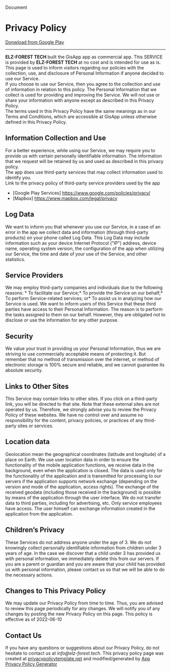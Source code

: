    Document

Privacy Policy
==============

<a href="https://play.google.com/store/apps/details?id=ru.elzforesttech.gisapp">Donwload from Google Play</a>

* * *

**ELZ-FOREST TECH** built the GisApp app as commercial app. This SERVICE is provided by **ELZ-FOREST TECH** at no cost and is intended for use as is. This page is used to inform visitors regarding our policies with the collection, use, and disclosure of Personal Information if anyone decided to use our Service.  
If you choose to use our Service, then you agree to the collection and use of information in relation to this policy. The Personal Information that we collect is used for providing and improving the Service. We will not use or share your information with anyone except as described in this Privacy Policy.  
The terms used in this Privacy Policy have the same meanings as in our Terms and Conditions, which are accessible at GisApp unless otherwise defined in this Privacy Policy.  

Information Collection and Use
------------------------------

For a better experience, while using our Service, we may require you to provide us with certain personally identifiable information. The information that we request will be retained by us and used as described in this privacy policy.  
The app does use third-party services that may collect information used to identify you.  
Link to the privacy policy of third-party service providers used by the app  

*   \[Google Play Services\] https://www.google.com/policies/privacy/
*   \[Mapbox\] https://www.mapbox.com/legal/privacy

Log Data
--------

We want to inform you that whenever you use our Service, in a case of an error in the app we collect data and information (through third-party products) on your phone called Log Data. This Log Data may include information such as your device Internet Protocol ("IP") address, device name, operating system version, the configuration of the app when utilizing our Service, the time and date of your use of the Service, and other statistics.

Service Providers
-----------------

We may employ third-party companies and individuals due to the following reasons: \* To facilitate our Service;\* To provide the Service on our behalf;\* To perform Service-related services; or\* To assist us in analyzing how our Service is used. We want to inform users of this Service that these third parties have access to their Personal Information. The reason is to perform the tasks assigned to them on our behalf. However, they are obligated not to disclose or use the information for any other purpose.

Security
--------

We value your trust in providing us your Personal Information, thus we are striving to use commercially acceptable means of protecting it. But remember that no method of transmission over the internet, or method of electronic storage is 100% secure and reliable, and we cannot guarantee its absolute security.

Links to Other Sites
--------------------

This Service may contain links to other sites. If you click on a third-party link, you will be directed to that site. Note that these external sites are not operated by us. Therefore, we strongly advise you to review the Privacy Policy of these websites. We have no control over and assume no responsibility for the content, privacy policies, or practices of any third-party sites or services.

Location data
-------------

Geolocation mean the geographical coordinates (latitude and longitude) of a place on Earth. We use user location data in order to ensure the functionality of the mobile application functions, we receive data in the background, even when the application is closed. The data is used only for the functionality of the application and is transmitted for processing to our servers if the application supports network exchange (depending on the version and mode of the application, access rights). The exchange of the received geodata (including those received in the background) is possible by means of the application through the user interface. We do not transfer data to third parties, including for advertising, etc. Only service employees have access. The user himself can exchange information created in the application from the application.

Children’s Privacy
------------------

These Services do not address anyone under the age of 3. We do not knowingly collect personally identifiable information from children under 3 years of age. In the case we discover that a child under 3 has provided us with personal information, we immediately delete this from our servers. If you are a parent or guardian and you are aware that your child has provided us with personal information, please contact us so that we will be able to do the necessary actions.

Changes to This Privacy Policy
------------------------------

We may update our Privacy Policy from time to time. Thus, you are advised to review this page periodically for any changes. We will notify you of any changes by posting the new Privacy Policy on this page. This policy is effective as of 2022-06-10

Contact Us
----------

If you have any questions or suggestions about our Privacy Policy, do not hesitate to contact us at _info@elz-forest.tech_. This privacy policy page was created at [privacypolicytemplate.net](https://privacypolicytemplate.net) and modified/generated by [App Privacy Policy Generator](https://app-privacy-policy-generator.nisrulz.com/)
